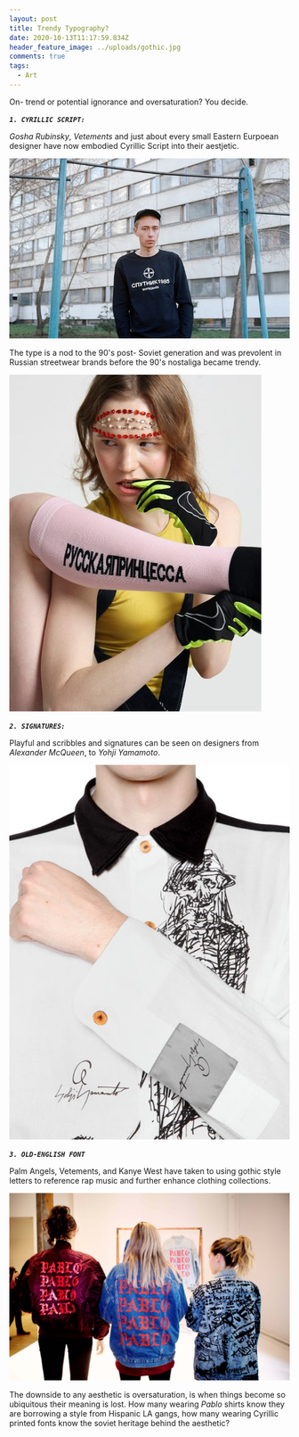 ```yaml
---
layout: post
title: Trendy Typography?
date: 2020-10-13T11:17:59.834Z
header_feature_image: ../uploads/gothic.jpg
comments: true
tags:
  - Art
---
```

On- trend or potential ignorance and oversaturation? You decide. 

***`1. CYRILLIC SCRIPT:`***

*Gosha Rubinsky*, *Vetements* and just about every small Eastern Eurpoean designer have now embodied Cyrillic Script into their aestjetic. 

![](../uploads/cyrillic.jpg)

The type is a nod to the 90's post- Soviet generation and was prevolent in Russian streetwear brands before the 90's nostaliga became trendy. 

![](../uploads/cyllic-2.jpg)

***`2. SIGNATURES:`***

Playful and scribbles and signatures can be seen on designers from *Alexander McQueen*, to *Yohji Yamamoto*.

![](../uploads/yohji-yamamoto-white-drawing-printed-two-tone-cotton-shirt-product-5-531358714-normal.jpg)

***`3. OLD-ENGLISH FONT`***   

Palm Angels, Vetements, and Kanye West have taken to using gothic style letters to reference rap music and further enhance clothing collections.

![](../uploads/pablo.jpg)

The downside to any aesthetic is oversaturation, is when things become so ubiquitous their meaning is lost. How many wearing *Pablo* shirts know they are borrowing a style from Hispanic LA gangs, how many wearing Cyrillic printed fonts know the soviet heritage behind the aesthetic?